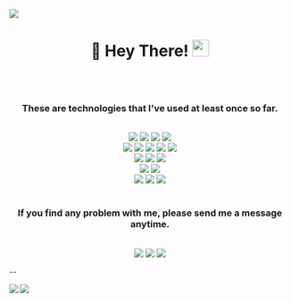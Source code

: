 <a href="https://hits.seeyoufarm.com">
 <img src="https://hits.seeyoufarm.com/api/count/incr/badge.svg?url=https%3A%2F%2Fgithub.com%2FWOOSEONG-HAM&count_bg=%2379C83D&title_bg=%23555555&icon=&icon_color=%23E7E7E7&title=hits&edge_flat=false"/>
</a> 
<h1 align="center">🧡 Hey There! <img src="https://raw.githubusercontent.com/aemmadi/aemmadi/master/wave.gif" width="30px"></h1>

<br/><br/>

<h3 align="center">These are technologies that I've used at least once so far.</h3>
<br/>

<div align="center">
 <img src="https://img.shields.io/badge/-HTML-E34F26?logo=HTML5&logoColor=white" />
 <img src="https://img.shields.io/badge/-CSS-1572B6?logo=CSS3&logoColor=white" />
 <img src="https://img.shields.io/badge/-SCSS-CC6699?logo=Sass&logoColor=white" />
 <img src="https://img.shields.io/badge/-styled--components-DB7093?logo=styled-components&logoColor=white" />
</div>

<div align="center">
 <img src="https://img.shields.io/badge/JavaScript-F7DF1E?&logo=javascript&logoColor=white"/></a>
 <img src="https://img.shields.io/badge/TypeScript-007ACC?style=flat-square&logo=TypeScript&logoColor=white"/>
 <img src="https://img.shields.io/badge/React-61DAFB?style=flat-square&logo=React&logoColor=white"/>
 <img src="https://img.shields.io/badge/-Next.js-black?logo=Next.js&logoColor=white" />
 <img src="https://img.shields.io/badge/AngularJS-E23237?style=flat-square&logo=AngularJS&logoColor=white"/>
</div>

<div align="center">
 <img src="https://img.shields.io/badge/Node.js-339933?style=flat-square&logo=Node.js&logoColor=white"/>
 <img src="https://img.shields.io/badge/Express-ffffff?&logo=express&logoColor=black"/></a>
 <img src="https://img.shields.io/badge/Nest-E0234E?&logo=nestjs&logoColor=white"/></a>
</div>

<div align="center">
 <img src="https://img.shields.io/badge/AWS-232F3E?&logo=AmazonAWS&logoColor=white"/></a>
 <img src="https://img.shields.io/badge/Firebase-FFCA28?style=flat-square&logo=Firebase&logoColor=white"/></a>
</div>

<div align="center">
 <img src="https://img.shields.io/badge/-Git-F05032?logo=Git&logoColor=white" />
 <img src="https://img.shields.io/badge/-GitHub-000000?logo=GitHub&logoColor=white" />
 <img src="https://img.shields.io/badge/-Slack-4A154B?logo=Slack&logoColor=white" />
</div>

<br/>

<h3 align="center">If you find any problem with me, please send me a message anytime.</h3>

<br/>

<div align="center">
 <a href="https://instagram.com/ws_608"><img src="https://img.shields.io/badge/Instagram-E4405F?style=flat-square&logo=Instagram&logoColor=white"/></a>
 <a href="https://mail.google.com/"><img src="https://img.shields.io/badge/Gmail-D14836?style=flat-square&logo=Gmail&logoColor=white"/></a>
 <a href="https://velog.io/@wsham"><img src="https://img.shields.io/badge/Tech Blog-11B48A?style=flat-square&logo=Vimeo&logoColor=white"/></a>
</div>

--

<div align="center">
 <img align="left" src="https://github-readme-stats.vercel.app/api?username=WOOSEONG-HAM&count_private=true&show_icons=false&theme=default" />
 <img align="left" src="https://github-readme-stats.vercel.app/api/top-langs/?username=WOOSEONG-HAM&theme=default&show_icons=true" />
</div>

